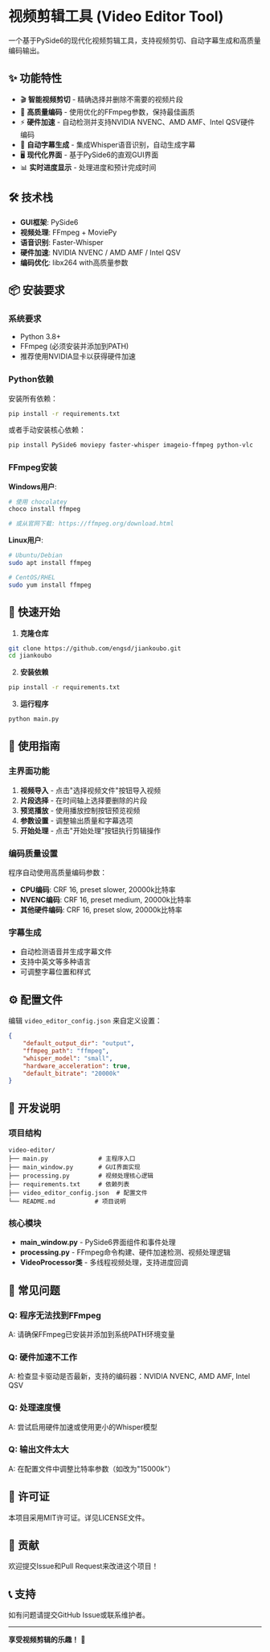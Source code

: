 # 视频剪辑工具 (Video Editor Tool)

一个基于PySide6的现代化视频剪辑工具，支持视频剪切、自动字幕生成和高质量编码输出。

## ✨ 功能特性

- 🎬 **智能视频剪切** - 精确选择并删除不需要的视频片段
- 🎯 **高质量编码** - 使用优化的FFmpeg参数，保持最佳画质
- ⚡ **硬件加速** - 自动检测并支持NVIDIA NVENC、AMD AMF、Intel QSV硬件编码
- 🎤 **自动字幕生成** - 集成Whisper语音识别，自动生成字幕
- 🖥️ **现代化界面** - 基于PySide6的直观GUI界面
- 📊 **实时进度显示** - 处理进度和预计完成时间

## 🛠️ 技术栈

- **GUI框架**: PySide6
- **视频处理**: FFmpeg + MoviePy
- **语音识别**: Faster-Whisper
- **硬件加速**: NVIDIA NVENC / AMD AMF / Intel QSV
- **编码优化**: libx264 with高质量参数

## 📦 安装要求

### 系统要求
- Python 3.8+
- FFmpeg (必须安装并添加到PATH)
- 推荐使用NVIDIA显卡以获得硬件加速

### Python依赖
安装所有依赖：
```bash
pip install -r requirements.txt
```

或者手动安装核心依赖：
```bash
pip install PySide6 moviepy faster-whisper imageio-ffmpeg python-vlc
```

### FFmpeg安装
**Windows用户**:
```bash
# 使用 chocolatey
choco install ffmpeg

# 或从官网下载: https://ffmpeg.org/download.html
```

**Linux用户**:
```bash
# Ubuntu/Debian
sudo apt install ffmpeg

# CentOS/RHEL
sudo yum install ffmpeg
```

## 🚀 快速开始

1. **克隆仓库**
```bash
git clone https://github.com/engsd/jiankoubo.git
cd jiankoubo
```

2. **安装依赖**
```bash
pip install -r requirements.txt
```

3. **运行程序**
```bash
python main.py
```

## 📖 使用指南

### 主界面功能
1. **视频导入** - 点击"选择视频文件"按钮导入视频
2. **片段选择** - 在时间轴上选择要删除的片段
3. **预览播放** - 使用播放控制按钮预览视频
4. **参数设置** - 调整输出质量和字幕选项
5. **开始处理** - 点击"开始处理"按钮执行剪辑操作

### 编码质量设置
程序自动使用高质量编码参数：
- **CPU编码**: CRF 16, preset slower, 20000k比特率
- **NVENC编码**: CRF 16, preset medium, 20000k比特率
- **其他硬件编码**: CRF 16, preset slow, 20000k比特率

### 字幕生成
- 自动检测语音并生成字幕文件
- 支持中英文等多种语言
- 可调整字幕位置和样式

## ⚙️ 配置文件

编辑 `video_editor_config.json` 来自定义设置：
```json
{
    "default_output_dir": "output",
    "ffmpeg_path": "ffmpeg",
    "whisper_model": "small",
    "hardware_acceleration": true,
    "default_bitrate": "20000k"
}
```

## 🔧 开发说明

### 项目结构
```
video-editor/
├── main.py              # 主程序入口
├── main_window.py       # GUI界面实现
├── processing.py        # 视频处理核心逻辑
├── requirements.txt     # 依赖列表
├── video_editor_config.json  # 配置文件
└── README.md           # 项目说明
```

### 核心模块
- **main_window.py** - PySide6界面组件和事件处理
- **processing.py** - FFmpeg命令构建、硬件加速检测、视频处理逻辑
- **VideoProcessor类** - 多线程视频处理，支持进度回调

## 🐛 常见问题

### Q: 程序无法找到FFmpeg
A: 请确保FFmpeg已安装并添加到系统PATH环境变量

### Q: 硬件加速不工作
A: 检查显卡驱动是否最新，支持的编码器：NVIDIA NVENC, AMD AMF, Intel QSV

### Q: 处理速度慢
A: 尝试启用硬件加速或使用更小的Whisper模型

### Q: 输出文件太大
A: 在配置文件中调整比特率参数（如改为"15000k"）

## 📄 许可证

本项目采用MIT许可证。详见LICENSE文件。

## 🤝 贡献

欢迎提交Issue和Pull Request来改进这个项目！

## 📞 支持

如有问题请提交GitHub Issue或联系维护者。

---

**享受视频剪辑的乐趣！** 🎉